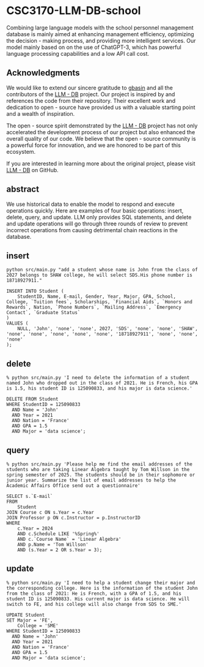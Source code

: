 # CSC3170-LLM-DB-school
Combining large language models with the school personnel management database is mainly aimed at enhancing management efficiency, optimizing the decision - making process, and providing more intelligent services. Our model mainly based on on the use of ChatGPT-3, which has powerful language processing capabilities and a low API call cost.

## Acknowledgments

We would like to extend our sincere gratitude to [gbasin](https://github.com/gbasin) and all the contributors of the [LLM - DB](https://github.com/gbasin/LLM-DB) project. Our project is inspired by and references the code from their repository. Their excellent work and dedication to open - source have provided us with a valuable starting point and a wealth of inspiration.

The open - source spirit demonstrated by the [LLM - DB](https://github.com/gbasin/LLM-DB) project has not only accelerated the development process of our project but also enhanced the overall quality of our code. We believe that the open - source community is a powerful force for innovation, and we are honored to be part of this ecosystem.

If you are interested in learning more about the original project, please visit [LLM - DB](https://github.com/gbasin/LLM-DB) on GitHub.

## abstract
We use historical data to enable the model to respond and execute operations quickly. Here are examples of four basic operations: insert, delete, query, and update. LLM only provides SQL statements, and delete and update operations will go through three rounds of review to prevent incorrect operations from causing detrimental chain reactions in the database.

## insert
```
python src/main.py "add a student whose name is John from the class of 2027 belongs to SHAW college, he will select SDS.His phone number is 18718927911."

INSERT INTO Student (
    StudentID, Name, E-mail, Gender, Year, Major, GPA, School, College, `Tuition fees`, Scholarships, `Financial Aids`, `Honors and Rewards`, Nation, `Phone Numbers`, `Mailing Address`, `Emergency Contact`, `Graduate Status`
)
VALUES (
    NULL, 'John', 'none', 'none', 2027, 'SDS', 'none', 'none', 'SHAW', 'none', 'none', 'none', 'none', 'none', '18718927911', 'none', 'none', 'none'
);
```

## delete
```
% python src/main.py 'I need to delete the information of a student named John who dropped out in the class of 2021. He is French, his GPA is 1.5, his student ID is 125090833, and his major is data science.'

DELETE FROM Student 
WHERE StudentID = 125090833 
  AND Name = 'John' 
  AND Year = 2021 
  AND Nation = 'France' 
  AND GPA = 1.5 
  AND Major = 'data science';

```

## query
```
% python src/main.py 'Please help me find the email addresses of the students who are taking Linear Algebra taught by Tom Willson in the spring semester of 2025. The students should be in their sophomore or junior year. Summarize the list of email addresses to help the Academic Affairs Office send out a questionnaire'

SELECT s.`E-mail`
FROM 
    Student 
JOIN Course c ON s.Year = c.Year
JOIN Professor p ON c.Instructor = p.InstructorID
WHERE 
    c.Year = 2024 
    AND c.Schedule LIKE '%Spring%' 
    AND c.`Course Name` = 'Linear Algebra' 
    AND p.Name = 'Tom Willson'
    AND (s.Year = 2 OR s.Year = 3); 
```

## update
```
% python src/main.py 'I need to help a student change their major and the corresponding college. Here is the information of the student John from the class of 2021: He is French, with a GPA of 1.5, and his student ID is 125090833. His current major is data science. He will switch to FE, and his college will also change from SDS to SME.'

UPDATE Student
SET Major = 'FE',
    College = 'SME'
WHERE StudentID = 125090833
  AND Name = 'John'
  AND Year = 2021
  AND Nation = 'France'
  AND GPA = 1.5
  AND Major = 'data science';
```
